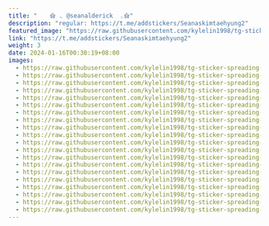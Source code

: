 ```yaml
---
title: "︎︎ ㅤ 㒲 ◟ @seanalderick  ◟㒲"
description: "regular: https://t.me/addstickers/Seanaskimtaehyung2"
featured_image: "https://raw.githubusercontent.com/kylelin1998/tg-sticker-spreading-worldwide-images/main/img/56f94c55-7670-4e17-a3a7-54949ae2b1b2.jpg"
link: "https://t.me/addstickers/Seanaskimtaehyung2"
weight: 3
date: 2024-01-16T00:30:19+08:00
images:
  - https://raw.githubusercontent.com/kylelin1998/tg-sticker-spreading-worldwide-images/main/img/56f94c55-7670-4e17-a3a7-54949ae2b1b2.jpg
  - https://raw.githubusercontent.com/kylelin1998/tg-sticker-spreading-worldwide-images/main/img/58709d38-1324-4fec-82e2-02c497345e16.jpg
  - https://raw.githubusercontent.com/kylelin1998/tg-sticker-spreading-worldwide-images/main/img/57f4a262-fce0-48e5-b076-ca8c719704ac.jpg
  - https://raw.githubusercontent.com/kylelin1998/tg-sticker-spreading-worldwide-images/main/img/a1521e29-f13e-42bb-bf4b-e994768effdb.jpg
  - https://raw.githubusercontent.com/kylelin1998/tg-sticker-spreading-worldwide-images/main/img/4df24044-e6db-482c-9e5a-47bd746dc981.jpg
  - https://raw.githubusercontent.com/kylelin1998/tg-sticker-spreading-worldwide-images/main/img/cc7af9ac-b8a5-4bf4-9c10-0f0ac32daa54.jpg
  - https://raw.githubusercontent.com/kylelin1998/tg-sticker-spreading-worldwide-images/main/img/cd312526-d29c-46a4-85a5-e13b983bf9d0.jpg
  - https://raw.githubusercontent.com/kylelin1998/tg-sticker-spreading-worldwide-images/main/img/4cda4610-8d23-4727-a0c6-be0b4e406d73.jpg
  - https://raw.githubusercontent.com/kylelin1998/tg-sticker-spreading-worldwide-images/main/img/b725e467-9b9b-418e-8fc1-0e10d8fc2002.jpg
  - https://raw.githubusercontent.com/kylelin1998/tg-sticker-spreading-worldwide-images/main/img/2c79e56b-944f-4fc6-803c-66af80cbf6b8.jpg
  - https://raw.githubusercontent.com/kylelin1998/tg-sticker-spreading-worldwide-images/main/img/a708ba2a-1f22-458d-ab7a-85cce2d5041b.jpg
  - https://raw.githubusercontent.com/kylelin1998/tg-sticker-spreading-worldwide-images/main/img/8cdeeec1-a7b3-4dbe-97ba-ea208d944d03.jpg
  - https://raw.githubusercontent.com/kylelin1998/tg-sticker-spreading-worldwide-images/main/img/0a4022e4-82f0-49fe-a24d-99a1d9798741.jpg
  - https://raw.githubusercontent.com/kylelin1998/tg-sticker-spreading-worldwide-images/main/img/2370a18e-7480-43a6-b853-afa2a6a085e1.jpg
  - https://raw.githubusercontent.com/kylelin1998/tg-sticker-spreading-worldwide-images/main/img/5504fc19-c37e-4fa1-8134-051b2204414c.jpg
  - https://raw.githubusercontent.com/kylelin1998/tg-sticker-spreading-worldwide-images/main/img/f8dba898-2c13-4ed4-b2e2-7d57d0e861fb.jpg
  - https://raw.githubusercontent.com/kylelin1998/tg-sticker-spreading-worldwide-images/main/img/6be96a7c-cca6-41d2-ae8e-a27ce156dd52.jpg
  - https://raw.githubusercontent.com/kylelin1998/tg-sticker-spreading-worldwide-images/main/img/6ed85d72-9457-4474-9494-d6354c80c1f0.jpg
  - https://raw.githubusercontent.com/kylelin1998/tg-sticker-spreading-worldwide-images/main/img/739192a1-d9ca-4d48-86c3-d4c7f6a61f50.jpg
  - https://raw.githubusercontent.com/kylelin1998/tg-sticker-spreading-worldwide-images/main/img/36bf7e0b-c319-4cf0-b099-00970318bfcf.jpg
---
```

